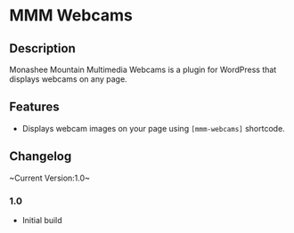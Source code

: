 # MMM Webcams

## Description

Monashee Mountain Multimedia Webcams is a plugin for WordPress that displays webcams on any page.

## Features

* Displays webcam images on your page using `[mmm-webcams]` shortcode.

## Changelog

~Current Version:1.0~

### 1.0

* Initial build